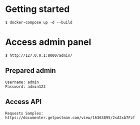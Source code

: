 # Getting started

    $ docker-compose up -d --build

# Access admin panel

    $ http://127.0.0.1:8000/admin/

## Prepared admin

    Username: admin
    Password: admin123

## Access API

    Requests Samples: https://documenter.getpostman.com/view/16363895/2sA2xb7Fzf
